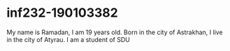 # inf232-190103382

My name is Ramadan, I am 19 years old. Born in the city of Astrakhan, I live in the city of Atyrau. I am a student of SDU
